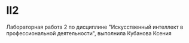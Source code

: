 # II2
Лабораторная работа 2 по дисциплине "Искусственный интеллект в профессиональной деятельности", выполнила Кубанова Ксения
